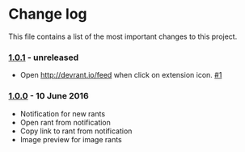 Change log
==========

This file contains a list of the most important changes to this project.

### [1.0.1] - unreleased

* Open http://devrant.io/feed when click on extension icon. [#1]

### [1.0.0] - 10 June 2016

* Notification for new rants
* Open rant from notification
* Copy link to rant from notification
* Image preview for image rants


[1.0.0]: https://github.com/ChappIO/devrant-chrome-extension/releases/tag/1.0.0
[1.0.1]: https://github.com/ChappIO/devrant-chrome-extension/milestone/1
[#1]: https://github.com/ChappIO/devrant-chrome-extension/issues/1

